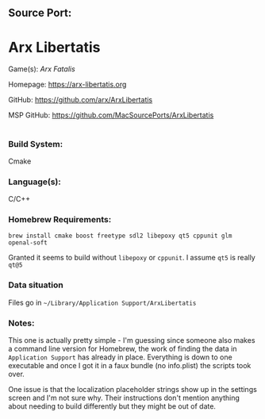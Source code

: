 ## Source Port:
# Arx Libertatis

Game(s): *Arx Fatalis*

Homepage: https://arx-libertatis.org

GitHub: https://github.com/arx/ArxLibertatis

MSP GitHub: https://github.com/MacSourcePorts/ArxLibertatis

#
### Build System: 
Cmake

### Language(s):
C/C++

### Homebrew Requirements:

```
brew install cmake boost freetype sdl2 libepoxy qt5 cppunit glm openal-soft
```

Granted it seems to build without `libepoxy` or `cppunit`. I assume `qt5` is really `qt@5`

### Data situation
Files go in `~/Library/Application Support/ArxLibertatis`

### Notes:
This one is actually pretty simple - I'm guessing since someone also makes a command line version for Homebrew, the work of finding the data in `Application Support` has already in place. Everything is down to one executable and once I got it in a faux bundle (no info.plist) the scripts took over.

One issue is that the localization placeholder strings show up in the settings screen and I'm not sure why. Their instructions don't mention anything about needing to build differently but they might be out of date. 